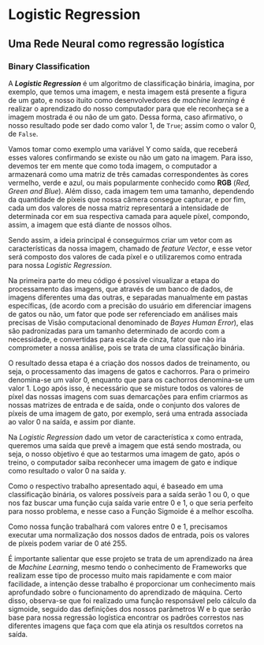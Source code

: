 # Logistic Regression

## Uma Rede Neural como regressão logística

### Binary Classification

A __*Logistic Regression*__ é um algoritmo de classificação binária, imagina, por exemplo, que temos uma imagem, e nesta imagem está presente a figura de um gato, e nosso ituito como desenvolvedores de *machine learning* é realizar o aprendizado do nosso computador para que ele reconheça se a imagem mostrada é ou não de um gato. Dessa forma, caso afirmativo, o nosso resultado pode ser dado como valor 1, de `True`; assim como o valor 0, de `False`.

Vamos tomar como exemplo uma variável Y como saída, que receberá esses valores confirmando se existe ou não um gato na imagem. Para isso, devemos ter em mente que como toda imagem, o computador a armazenará como uma matriz de três camadas correspondentes às cores vermelho, verde e azul, ou mais popularmente conhecido como __RGB__ (*Red, Green and Blue*). Além disso, cada imagem tem uma tamanho, dependendo da quantidade de píxeis que nossa câmera consegue capturar, e por fim, cada um dos valores de nossa matriz representará a intensidade de determinada cor em sua respectiva camada para aquele píxel, compondo, assim, a imagem que está diante de nossos olhos.

Sendo assim, a ideia principal é conseguirmos criar um vetor com as características da nossa imagem, chamado de *feature Vector*, e esse vetor será composto dos valores de cada píxel e o utilizaremos como entrada para nossa *Logistic Regression*.  

Na primeira parte do meu código é possivel visualizar a etapa do processamento das imagens, que através de um banco de dados, de imagens diferentes uma das outras, e separadas manualmente em pastas específicas, (de acordo com a precisão do usuário em diferenciar imagens de gatos ou não, um fator que pode ser referenciado em análises mais precisas de Visão computacional denominado de *Bayes Human Error*), elas são padronizadas para um tamanho determinado de acordo com a necessidade, e convertidas para escala de cinza, fator que não iria comprometer a nossa análise, pois se trata de uma classificação binária.

O resultado dessa etapa é a criação dos nossos dados de treinamento, ou seja, o processamento das imagens de gatos e cachorros. Para o primeiro denomina-se um valor 0, enquanto que para os cachorros denomina-se um valor 1. Logo após isso, é necessário que se misture todos os valores de píxel das nossas imagens com suas demarcações para enfim criarmos as nossas matrizes de entrada e de saída, onde o conjunto dos valores de píxeis de uma imagem de gato, por exemplo, será uma entrada associada ao valor 0 na saída, e assim por diante.

Na *Logistic Regression* dado um vetor de característica x como entrada, queremos uma saída que prevê a imagem que está sendo mostrada, ou seja, o nosso objetivo é que ao testarmos uma imagem de gato, após o treino, o computador saiba reconhecer uma imagem de gato e indique como resultado o valor 0 na saída y.

Como o respectivo trabalho apresentado aqui, é baseado em uma classificação binária, os valores possíveis para a saída serão 1 ou 0, o que nos faz buscar uma função cuja saída varie entre 0 e 1, o que seria perfeito para nosso problema, e nesse caso a Função Sigmoide é a melhor escolha.

Como nossa função trabalhará com valores entre 0 e 1, precisamos executar uma normalização dos nossos dados de entrada, pois os valores de píxeis podem variar de 0 até 255. 

É importante salientar que esse projeto se trata de um aprendizado na área de *Machine Learning*, mesmo tendo o conhecimento de Frameworks que realizam esse tipo de processo muito mais rapidamente e com maior facilidade, a intenção desse trabalho é proporcionar um conhecimento mais aprofundado sobre o funcionamento do aprendizado de máquina. Certo disso, observa-se que foi realizado uma função responsável pelo cálculo da sigmoide, seguido das definições dos nossos parâmetros W e b que serão base para nossa regressão logística encontrar os padrões correstos nas diferentes imagens que faça com que ela atinja os resultdos corretos na saída.



